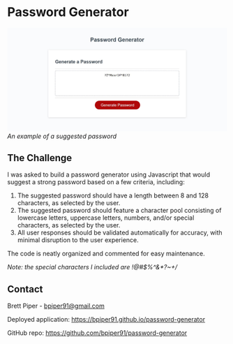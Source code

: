 # Password Generator

![screenshot of the password generator](./assets/images/screenshot.JPG "Password Generator sample password suggestion")
*An example of a suggested password*

## The Challenge

I was asked to build a password generator using Javascript that would suggest a strong password based on a few criteria, including:

1. The suggested password should have a length between 8 and 128 characters, as selected by the user.
2. The suggested password should feature a character pool consisting of lowercase letters, uppercase letters, numbers, and/or special characters, as selected by the user.
3. All user responses should be validated automatically for accuracy, with minimal disruption to the user experience.

The code is neatly organized and commented for easy maintenance.

_Note: the special characters I included are !@#$%^&*?~+/_

## Contact

Brett Piper - <bpiper91@gmail.com>

Deployed application: <https://bpiper91.github.io/password-generator>

GitHub repo: <https://github.com/bpiper91/password-generator>